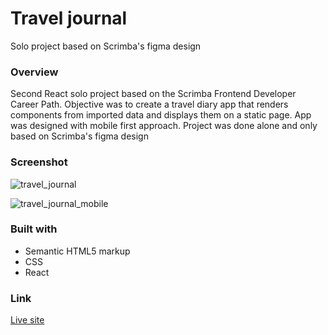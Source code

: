 # Travel journal

Solo project based on Scrimba's figma design 

### Overview

Second React solo project based on the Scrimba Frontend Developer Career Path. Objective was to create a travel diary app that renders components from imported data and displays them on a static page. App was designed with mobile first approach. Project was done alone and only based on Scrimba's figma design

### Screenshot

![travel_journal](https://user-images.githubusercontent.com/76503650/178315794-ed8ac59d-8843-4b82-8efe-a04da9d37997.gif)

![travel_journal_mobile](https://user-images.githubusercontent.com/76503650/178316388-0a572da9-4433-4cd0-bf98-6fb0b5291be2.gif)


### Built with 

- Semantic HTML5 markup
- CSS
- React

### Link

[Live site](https://quanglyho.github.io/scrimba_projects/react-travel-portfolio/)
